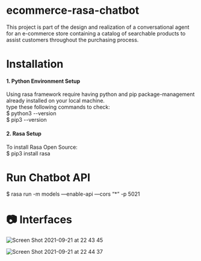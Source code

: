 # ecommerce-rasa-chatbot

This project is part of the design and realization of a conversational agent for an
e-commerce store containing a catalog of searchable products to assist customers throughout the purchasing process.

# Installation

<h4>1. Python Environment Setup</h4>
Using rasa framework require having python and pip package-management already installed on your local machine.</br>
type these following commands to check:</br>
$ python3 --version </br>
$ pip3 --version

<h4>2. Rasa Setup</h4>
To install Rasa Open Source:</br>
$ pip3 install rasa

# Run Chatbot API

$ rasa run -m models —enable-api —cors “*” -p 5021

# 📷 Interfaces

![Screen Shot 2021-09-21 at 22 43 45](https://user-images.githubusercontent.com/61889011/134252349-90b2299e-119b-4ed4-aa22-5003ebcf3256.jpg)

![Screen Shot 2021-09-21 at 22 44 37](https://user-images.githubusercontent.com/61889011/134253658-8e6a3878-3024-4180-9f0c-ccde8e853b5a.jpg)

